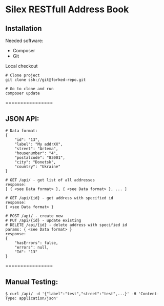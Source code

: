 Silex RESTfull Address Book
================

## Installation ##

Needed software:
 - Composer
 - Git

Local checkout

    # Clone project
    git clone ssh://git@forked-repo.git

    # Go to clone and run
    composer update

================

## JSON API: ##

    # Data format:
    {
        "id": "13",
        "label": "My addrXX",
        "street": "Artema",
        "housenumber": "4",
        "postalcode": "83001",
        "city": "Donetsk",
        "country": "Ukraine"
    }

    # GET /api/ - get list of all addresses
    response:
    [ { <see Data format> }, { <see Data format> }, ... ]

    # GET /api/{id} - get address with specified id
    response:
    { <see Data format> }

    # POST /api/ - create new
    # PUT /api/{id} - update existing
    # DELETE /api/{id} - delete address with specified id
    params: { <see Data format> }
    response:
    {
        "hasErrors": false,
        "errors": null,
        "Id": "13"
    }

================

## Manual Testing: ##

    $ curl /api/ -d '{"label":"test","street":"test",...}' -H 'Content-Type: application/json'